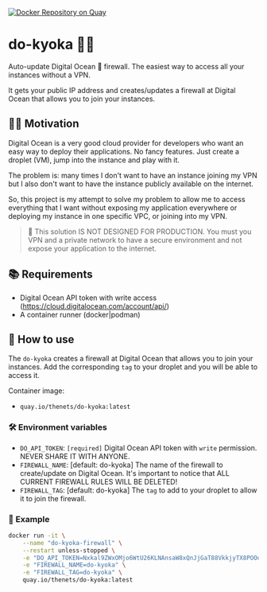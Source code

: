 [![Docker Repository on Quay](https://quay.io/repository/thenets/do-kyoka/status "Docker Repository on Quay")](https://quay.io/repository/thenets/do-kyoka)

# do-kyoka 💂‍♀️

Auto-update Digital Ocean 🌊 firewall. The easiest way to access all your instances without a VPN.

It gets your public IP address and creates/updates a firewall at Digital Ocean that allows you to join your instances.

## 👨‍💻 Motivation

Digital Ocean is a very good cloud provider for developers who want an easy way to deploy their applications. No fancy features. Just create a droplet (VM), jump into the instance and play with it.

The problem is: many times I don't want to have an instance joining my VPN but I also don't want to have the instance publicly available on the internet.

So, this project is my attempt to solve my problem to allow me to access everything that I want without exposing my application everywhere or deploying my instance in one specific VPC, or joining into my VPN.

> 🔴 This solution IS NOT DESIGNED FOR PRODUCTION. You must you VPN and a private network to have a secure environment and not expose your application to the internet.

## 📚 Requirements

- Digital Ocean API token with write access (https://cloud.digitalocean.com/account/api/)
- A container runner (docker|podman)

## 🚢 How to use 

The `do-kyoka` creates a firewall at Digital Ocean that allows you to join your instances. Add the corresponding `tag` to your droplet and you will be able to access it.

Container image:
- `quay.io/thenets/do-kyoka:latest`

### 🛠 Environment variables

- `DO_API_TOKEN`: `[required]` Digital Ocean API token with `write` permission. NEVER SHARE IT WITH ANYONE.
- `FIREWALL_NAME`: [default: do-kyoka] The name of the firewall to create/update on Digital Ocean. It's important to notice that ALL CURRENT FIREWALL RULES WILL BE DELETED!
- `FIREWALL_TAG`: [default: do-kyoka] The `tag` to add to your droplet to allow it to join the firewall.

### 💽 Example

```bash
docker run -it \
    --name "do-kyoka-firewall" \
    --restart unless-stopped \
    -e "DO_API_TOKEN=Nxkal9ZWxOMjo6WtU26KLNAnsaW8xQnJjGaT88VkkjyTX8POOdP52Z9XM5K0TM542" \
    -e "FIREWALL_NAME=do-kyoka" \
    -e "FIREWALL_TAG=do-kyoka" \
    quay.io/thenets/do-kyoka:latest
```
